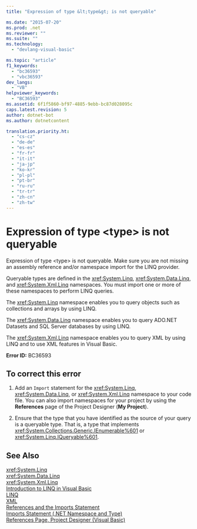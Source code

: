 ```yaml
---
title: "Expression of type &lt;type&gt; is not queryable"

ms.date: "2015-07-20"
ms.prod: .net
ms.reviewer: ""
ms.suite: ""
ms.technology: 
  - "devlang-visual-basic"

ms.topic: "article"
f1_keywords: 
  - "bc36593"
  - "vbc36593"
dev_langs: 
  - "VB"
helpviewer_keywords: 
  - "BC36593"
ms.assetid: 6f1f5860-bf97-4885-9ebb-bc87d028095c
caps.latest.revision: 5
author: dotnet-bot
ms.author: dotnetcontent

translation.priority.ht: 
  - "cs-cz"
  - "de-de"
  - "es-es"
  - "fr-fr"
  - "it-it"
  - "ja-jp"
  - "ko-kr"
  - "pl-pl"
  - "pt-br"
  - "ru-ru"
  - "tr-tr"
  - "zh-cn"
  - "zh-tw"
---
```

# Expression of type &lt;type&gt; is not queryable
Expression of type \<type> is not queryable. Make sure you are not missing an assembly reference and/or namespace import for the LINQ provider.  
  
 Queryable types are defined in the <xref:System.Linq>, <xref:System.Data.Linq>, and <xref:System.Xml.Linq> namespaces. You must import one or more of these namespaces to perform LINQ queries.  
  
 The <xref:System.Linq> namespace enables you to query objects such as collections and arrays by using LINQ.  
  
 The <xref:System.Data.Linq> namespace enables you to query ADO.NET Datasets and SQL Server databases by using LINQ.  
  
 The <xref:System.Xml.Linq> namespace enables you to query XML by using LINQ and to use XML features in Visual Basic.  
  
 **Error ID:** BC36593  
  
## To correct this error  
  
1.  Add an `Import` statement for the <xref:System.Linq>, <xref:System.Data.Linq>, or <xref:System.Xml.Linq> namespace to your code file. You can also import namespaces for your project by using the **References** page of the Project Designer (**My Project**).  
  
2.  Ensure that the type that you have identified as the source of your query is a queryable type. That is, a type that implements <xref:System.Collections.Generic.IEnumerable%601> or <xref:System.Linq.IQueryable%601>.  
  
## See Also  
 <xref:System.Linq>   
 <xref:System.Data.Linq>   
 <xref:System.Xml.Linq>   
 [Introduction to LINQ in Visual Basic](../../../visual-basic/programming-guide/language-features/linq/introduction-to-linq.md)   
 [LINQ](../../../visual-basic/programming-guide/language-features/linq/index.md)   
 [XML](../../../visual-basic/programming-guide/language-features/xml/index.md)   
 [References and the Imports Statement](../../../visual-basic/programming-guide/program-structure/references-and-the-imports-statement.md)   
 [Imports Statement (.NET Namespace and Type)](../../../visual-basic/language-reference/statements/imports-statement-net-namespace-and-type.md)   
 [References Page, Project Designer (Visual Basic)](/visualstudio/ide/reference/references-page-project-designer-visual-basic)

